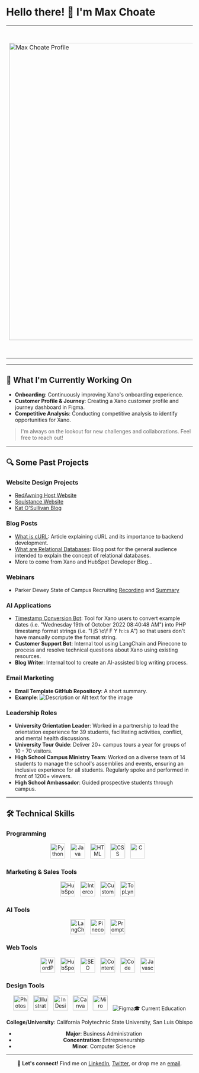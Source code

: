 # Hello there! 👋 I'm Max Choate

<table>
<tr>
<td> <img src="Max Choate Profile.png" alt="Max Choate Profile" width="800"/> </td>
<td>

Growing up in a family of entrepreneurs, the entrepreneurial mindset is ingrained in me. My fascination with technology has been a constant, and over the years, I've channeled this passion into various projects and roles spanning website design, product management, and beyond.

Through these experiences, I've recognized that I am a builder. I am deeply passionate about working across disciplines to plan, develop, and enhance customer-centric technology products and services.

</td>
</tr>
</table>


---

## 🌱 What I'm Currently Working On

- **Onboarding**: Continuously improving Xano's onboarding experience.
- **Customer Profile & Journey**: Creating a Xano customer profile and journey dashboard in Figma.
- **Competitive Analysis**: Conducting competitive analysis to identify opportunities for Xano.

> I'm always on the lookout for new challenges and collaborations. Feel free to reach out!

---

## 🔍 Some Past Projects

### Website Design Projects

- [RedAwning Host Website](https://host.redawning.com/)
- [Soulstance Website](https://www.soulstance.com/)
- [Kat O'Sullivan Blog](https://katosullivan.com/blog-homepage/)

### Blog Posts

- [What is cURL](https://www.xano.com/blog/what-is-curl/): Article explaining cURL and its importance to backend development.
- [What are Relational Databases](https://www.xano.com/blog/what-are-relational-databases/): Blog post for the general audience intended to explain the concept of relational databases.
- More to come from Xano and HubSpot Developer Blog...

### Webinars

- Parker Dewey State of Campus Recruiting [Recording](https://www.youtube.com/watch?v=BWZ0bKVW0OE/) and [Summary](https://info.parkerdewey.com/campus-recruiting-call-what-students-want/)

### AI Applications

- [Timestamp Conversion Bot](https://www.test.com/): Tool for Xano users to convert example dates (i.e. "Wednesday 19th of October 2022 08:40:48 AM") into PHP timestamp format strings (i.e. "l jS \o\f F Y h:i:s A") so that users don't have manually compute the format string.
- **Customer Support Bot**: Internal tool using LangChain and Pinecone to process and resolve technical questions about Xano using existing resources.
- **Blog Writer**: Internal tool to create an AI-assisted blog writing process.

### Email Marketing

- **Email Template GitHub Repository**: A short summary.
- **Example**: 
  ![Description or Alt text for the image](URL_FOR_SCREENSHOT_IMAGE)


### Leadership Roles

- **University Orientation Leader**: Worked in a partnership to lead the orientation experience for 39 students, facilitating activities, conflict, and mental health discussions.
- **University Tour Guide**: Deliver 20+ campus tours a year for groups of 10 - 70 visitors.
- **High School Campus Ministry Team**: Worked on a diverse team of 14 students to manage the school's assemblies and events, ensuring an inclusive experience for all students. Regularly spoke and performed in front of 1200+ viewers.
- **High School Ambassador**: Guided prospective students through campus.




---

## 🛠 Technical Skills

### Programming

<div align="center">
    <img src="https://www.python.org/static/community_logos/python-logo-master-v3-TM.png" alt="Python" height="40" style="margin-right:10px;"/> 
    <img src="https://www.oracle.com/a/ocom/img/cb71-java-logo.png" alt="Java" height="40" style="margin-right:10px;"/>
    <img src="https://www.w3.org/html/logo/downloads/HTML5_Logo_512.png" alt="HTML" height="40" style="margin-right:10px;"/>
    <img src="https://cdn.freebiesupply.com/logos/large/2x/css3-logo-png-transparent.png" alt="CSS" height="40" style="margin-right:10px;"/>
    <img src="https://cdn.iconscout.com/icon/free/png-512/c-programming-569564.png" alt="C" height="40" style="margin-right:10px;"/>
</div>

### Marketing & Sales Tools

<div align="center">
    <img src="https://cdn.freebiesupply.com/logos/large/2x/hubspot-logo-png-transparent.png" alt="HubSpot" height="40" style="margin-right:10px;"/>
    <img src="https://cdn.freebiesupply.com/logos/large/2x/intercom-logo-png-transparent.png" alt="Intercom" height="40" style="margin-right:10px;"/>
    <img src="https://cdn.freebiesupply.com/logos/large/2x/customer-io-logo-png-transparent.png" alt="Customer.io" height="40" style="margin-right:10px;"/>
    <img src="https://toplyne.com/wp-content/uploads/2021/03/toplyne-logo.png" alt="TopLyne" height="40" style="margin-right:10px;"/>
</div>

### AI Tools

<div align="center">
    <img src="https://langchain.ai/wp-content/uploads/2021/06/LangChain-Logo-1.png" alt="LangChain" height="40" style="margin-right:10px;"/>
    <img src="https://www.pinecone.io/static/images/logo.png" alt="Pinecone" height="40" style="margin-right:10px;"/>
    <img src="https://prompt.engineering/wp-content/uploads/2021/05/Prompt-Engineering-Logo.png" alt="Prompt Engineering" height="40" style="margin-right:10px;"/>
</div>

### Web Tools

<div align="center">
    <img src="https://cdn.freebiesupply.com/logos/large/2x/wordpress-logo-png-transparent.png" alt="WordPress" height="40" style="margin-right:10px;"/>
    <img src="https://cdn.freebiesupply.com/logos/large/2x/hubspot-logo-png-transparent.png" alt="HubSpot Web" height="40" style="margin-right:10px;"/>
    <img src="https://cdn.freebiesupply.com/logos/large/2x/seo-logo-png-transparent.png" alt="SEO" height="40" style="margin-right:10px;"/>
    <img src="https://cdn.freebiesupply.com/logos/large/2x/wordpress-logo-png-transparent.png" alt="Content Management Systems" height="40" style="margin-right:10px;"/>
    <img src="https://cdn.freebiesupply.com/logos/large/2x/github-icon-logo-png-transparent.png" alt="Code Libraries" height="40" style="margin-right:10px;"/>
    <img src="https://cdn.freebiesupply.com/logos/large/2x/javascript-logo-png-transparent.png" alt="Javascript" height="40" style="margin-right:10px;"/>
</div>

### Design Tools

<div align="center">
    <img src="https://cdn.freebiesupply.com/logos/large/2x/photoshop-cc-logo-png-transparent.png" alt="Photoshop" height="40" style="margin-right:10px;"/>
    <img src="https://cdn.freebiesupply.com/logos/large/2x/adobe-illustrator-cc-logo-png-transparent.png" alt="Illustrator" height="40" style="margin-right:10px;"/>
    <img src="https://cdn.freebiesupply.com/logos/large/2x/adobe-indesign-cc-logo-png-transparent.png" alt="InDesign" height="40" style="margin-right:10px;"/>
    <img src="https://cdn.freebiesupply.com/logos/large/2x/canva-logo-png-transparent.png" alt="Canva" height="40" style="margin-right:10px;"/>
    <img src="https://cdn.freebiesupply.com/logos/large/2x/miro-logo-png-transparent.png" alt="Miro" height="40" style="margin-right:10px;"/>
    <img src="https://cdn.freebiesupply.com/logos/large/2x/figma-1-logo-png-transparent.png" alt="Figma"






## 🎓 Current Education

**College/University**: California Polytechnic State University, San Luis Obispo

- **Major**: Business Administration
- **Concentration**: Entrepreneurship
- **Minor**: Computer Science

---

🔗 **Let's connect!** Find me on [LinkedIn](#), [Twitter](#), or drop me an [email](mailto:youremail@example.com).

